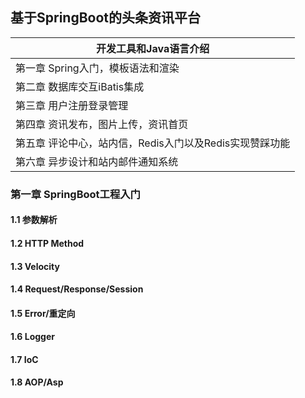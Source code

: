 ## 基于SpringBoot的头条资讯平台

| 开发工具和Java语言介绍                                  |
| ------------------------------------------------------- |
| 第一章 Spring入门，模板语法和渲染                       |
| 第二章 数据库交互iBatis集成                             |
| 第三章 用户注册登录管理                                 |
| 第四章 资讯发布，图片上传，资讯首页                     |
| 第五章 评论中心，站内信，Redis入门以及Redis实现赞踩功能 |
| 第六章 异步设计和站内邮件通知系统                       |

### 第一章 SpringBoot工程入门

#### 1.1 参数解析

#### 1.2 HTTP Method

#### 1.3 Velocity

#### 1.4 Request/Response/Session

#### 1.5 Error/重定向

#### 1.6 Logger

#### 1.7 IoC

#### 1.8 AOP/Asp 